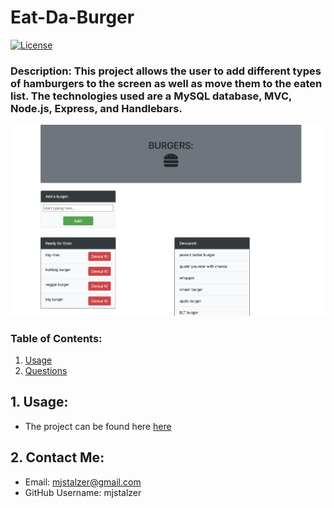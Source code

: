 # Eat-Da-Burger
  [![License](https://img.shields.io/badge/License-Apache%202.0-blue.svg)](https://opensource.org/licenses/Apache-2.0)
  
  ### Description: This project allows the user to add different types of hamburgers to the screen as well as move them to the eaten list. The technologies used are a MySQL database, MVC, Node.js, Express, and Handlebars. 
  ![app screenshot](https://github.com/mjstalzer/Eat-Da-Burger/blob/master/public/assets/img/Screen%20Shot%202020-09-12%20at%2011.47.36%20PM.png)
  
  ### Table of Contents: 
  1. [Usage](#1.-usage:)   
  2. [Questions](#2.-contact-me)   

  ## 1. Usage:
  * The project can be found here [here](https://desolate-stream-81871.herokuapp.com/)
  ## 2. Contact Me:
  * Email: mjstalzer@gmail.com
  * GitHub Username: mjstalzer
    
